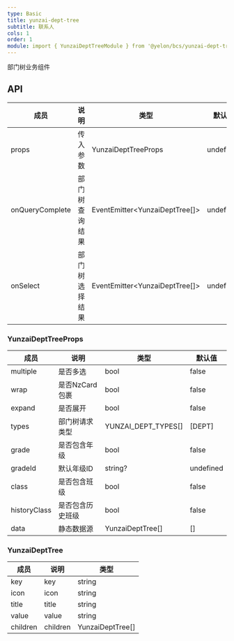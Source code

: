 ```yaml
---
type: Basic
title: yunzai-dept-tree
subtitle: 联系人
cols: 1
order: 1
module: import { YunzaiDeptTreeModule } from '@yelon/bcs/yunzai-dept-tree';
---
```


部门树业务组件

## API

| 成员              | 说明      | 类型                             | 默认值       | 
|-----------------|---------|--------------------------------|-----------|
| props           | 传入参数    | YunzaiDeptTreeProps            | undefined | 
| onQueryComplete | 部门树查询结果 | EventEmitter<YunzaiDeptTree[]> | undefined | 
| onSelect        | 部门树选择结果 | EventEmitter<YunzaiDeptTree[]> | undefined |

### YunzaiDeptTreeProps

| 成员           | 说明         | 类型                  | 默认值       | 
|--------------|------------|---------------------|-----------|
| multiple     | 是否多选       | bool                | false     |
| wrap         | 是否NzCard包裹 | bool                | false     |
| expand       | 是否展开       | bool                | false     |
| types        | 部门树请求类型    | YUNZAI_DEPT_TYPES[] | [DEPT]    | 
| grade        | 是否包含年级     | bool                | false     |
| gradeId      | 默认年级ID     | string?             | undefined |
| class        | 是否包含班级     | bool                | false     |
| historyClass | 是否包含历史班级   | bool                | false     |
| data         | 静态数据源      | YunzaiDeptTree[]    | []        |

### YunzaiDeptTree

| 成员       | 说明       | 类型               |
|----------|----------|------------------|
| key      | key      | string           |
| icon     | icon     | string           |
| title    | title    | string           |
| value    | value    | string           |
| children | children | YunzaiDeptTree[] |
